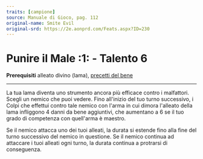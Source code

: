 ```yaml
---
traits: [campione]
source: Manuale di Gioco, pag. 112
original-name: Smite Evil
original-srd: https://2e.aonprd.com/Feats.aspx?ID=230
---
```


# Punire il Male :1: - Talento 6

**Prerequisiti** alleato divino (lama),
[precetti del bene](/classi/campione/precetti/bene)

---

La tua lama diventa uno strumento ancora più efficace contro i malfattori.
Scegli un nemico che puoi vedere. Fino all'inizio del tuo turno successivo, i
Colpi che effettui contro tale nemico con l'arma in cui dimora l'alleato della
lama infliggono 4 danni da bene aggiuntivi, che aumentano a 6 se il tuo grado di
competenza con quell'arma è maestro.

Se il nemico attacca uno dei tuoi alleati, la durata si estende fino alla fine
del turno successivo del nemico in questione. Se il nemico continua ad attaccare
i tuoi alleati ogni turno, la durata continua a protrarsi di conseguenza.
